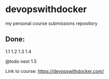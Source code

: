 # devopswithdocker 
my personal course submissions repository

## Done:
1.1
1.2
1.3
1.4

@todo next 1.5

Link to course:
https://devopswithdocker.com/
